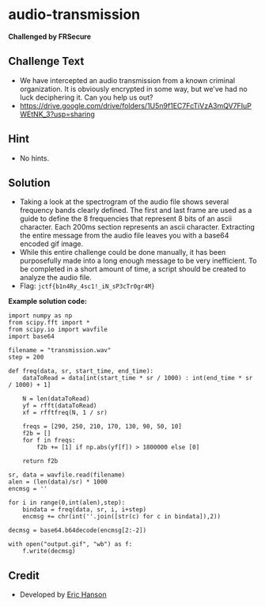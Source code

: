 # audio-transmission

**Challenged by FRSecure**

## Challenge Text
* We have intercepted an audio transmission from a known criminal organization. It is obviously encrypted in some way, but we've had no luck deciphering it. Can you help us out?
* https://drive.google.com/drive/folders/1U5n9f1EC7FcTiVzA3mQV7FIuPWEtNK_3?usp=sharing

## Hint
* No hints.

## Solution
* Taking a look at the spectrogram of the audio file shows several frequency bands clearly defined. The first and last frame are used as a guide to define the 8 frequencies that represent 8 bits of an ascii character. Each 200ms section represents an ascii character. Extracting the entire message from the audio file leaves you with a base64 encoded gif image.
* While this entire challenge could be done manually, it has been purposefully made into a long enough message to be very inefficient. To be completed in a short amount of time, a script should be created to analyze the audio file.
* Flag: `jctf{b1n4Ry_4sc1!_iN_sP3cTr0gr4M}`


**Example solution code:**
```
import numpy as np
from scipy.fft import *
from scipy.io import wavfile
import base64

filename = "transmission.wav"
step = 200

def freq(data, sr, start_time, end_time):
    dataToRead = data[int(start_time * sr / 1000) : int(end_time * sr / 1000) + 1]

    N = len(dataToRead)
    yf = rfft(dataToRead)
    xf = rfftfreq(N, 1 / sr)

    freqs = [290, 250, 210, 170, 130, 90, 50, 10]
    f2b = []
    for f in freqs:
        f2b += [1] if np.abs(yf[f]) > 1800000 else [0]

    return f2b

sr, data = wavfile.read(filename)
alen = (len(data)/sr) * 1000
encmsg = ''

for i in range(0,int(alen),step):
    bindata = freq(data, sr, i, i+step)
    encmsg += chr(int(''.join([str(c) for c in bindata]),2))

decmsg = base64.b64decode(encmsg[2:-2])

with open("output.gif", "wb") as f:
    f.write(decmsg)
```


## Credit
* Developed by [Eric Hanson](https://github.com/vimk1ng)
